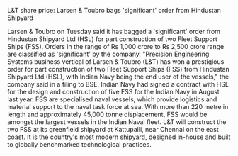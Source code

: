 L&T share price: Larsen & Toubro bags 'significant' order from Hindustan Shipyard

Larsen & Toubro on Tuesday said it has bagged a 'significant' order from Hindustan Shipyard Ltd (HSL) for part construction of two Fleet Support Ships (FSS). Orders in the range of Rs 1,000 crore to Rs 2,500 crore range are classified as 'significant' by the company.  "Precision Engineering Systems business vertical of Larsen & Toubro (L&T) has won a prestigious order for part construction of two Fleet Support Ships (FSS) from Hindustan Shipyard Ltd (HSL), with Indian Navy being the end user of the vessels," the company said in a filing to BSE.  Indian Navy had signed a contract with HSL for the design and construction of five FSS for the Indian Navy in August last year.  FSS are specialised naval vessels, which provide logistics and material support to the naval task force at sea. With more than 220 metre in length and approximately 45,000 tonne displacement, FSS would be amongst the largest vessels in the Indian Naval fleet.  L&T will construct the two FSS at its greenfield shipyard at Kattupalli, near Chennai on the east coast. It is the country's most modern shipyard, designed in-house and built to globally benchmarked technological practices.